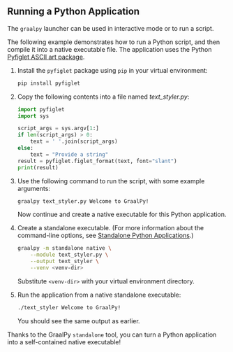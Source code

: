 ## Running a Python Application

The `graalpy` launcher can be used in interactive mode or to run a script.

The following example demonstrates how to run a Python script, and then compile it into a native executable file. 
The application uses the Python [Pyfiglet ASCII art package](https://www.geeksforgeeks.org/python-ascii-art-using-pyfiglet-module/).

1. Install the `pyfiglet` package using `pip` in your virtual environment:
    ```bash
    pip install pyfiglet
    ```

2. Copy the following contents into a file named _text_styler.py_:
    ```python
    import pyfiglet
    import sys

    script_args = sys.argv[1:]
    if len(script_args) > 0:
        text = ' '.join(script_args)
    else:
        text = "Provide a string"
    result = pyfiglet.figlet_format(text, font="slant")
    print(result)
    ```

3. Use the following command to run the script, with some example arguments:
    ```bash
    graalpy text_styler.py Welcome to GraalPy!
    ```
    Now continue and create a native executable for this Python application.

4. Create a standalone executable. (For more information about the command-line options, see [Standalone Python Applications](../reference/Standalone_Applications.md).)

    ```bash
    graalpy -m standalone native \
        --module text_styler.py \
        --output text_styler \
        --venv <venv-dir>
    ```
    Substitute `<venv-dir>` with your virtual environment directory.

5. Run the application from a native standalone executable:
    ```bash
    ./text_styler Welcome to GraalPy!
    ```
    You should see the same output as earlier. 

Thanks to the GraalPy `standalone` tool, you can turn a Python application into a self-contained native executable!